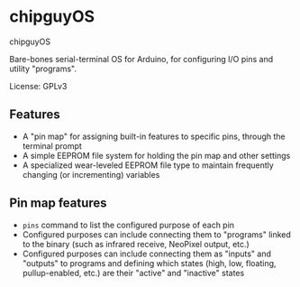 # chipguyOS

chipguyOS 

Bare-bones serial-terminal OS for Arduino, for configuring I/O pins and utility "programs".

License: GPLv3

## Features

* A "pin map" for assigning built-in features to specific pins, through the terminal prompt
* A simple EEPROM file system for holding the pin map and other settings
* A specialized wear-leveled EEPROM file type to maintain frequently changing (or incrementing) variables

## Pin map features
* ```pins``` command to list the configured purpose of each pin
* Configured purposes can include connecting them to "programs" linked to the binary (such as infrared receive, NeoPixel output, etc.)
* Configured purposes can include connecting them as "inputs" and "outputs" to programs and defining which states (high, low, floating, pullup-enabled, etc.) are their "active" and "inactive" states
